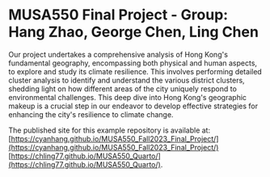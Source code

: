 # MUSA550 Final Project - Group: Hang Zhao, George Chen, Ling Chen

Our project undertakes a comprehensive analysis of Hong Kong's fundamental geography, encompassing both physical and human aspects, to explore and study its climate resilience. This involves performing detailed cluster analysis to identify and understand the various district clusters, shedding light on how different areas of the city uniquely respond to environmental challenges. This deep dive into Hong Kong's geographic makeup is a crucial step in our endeavor to develop effective strategies for enhancing the city's resilience to climate change. 

The published site for this example repository is available at: 
[https://cyanhang.github.io/MUSA550_Fall2023_Final_Project/](https://cyanhang.github.io/MUSA550_Fall2023_Final_Project/)
[https://chling77.github.io/MUSA550_Quarto/](https://chling77.github.io/MUSA550_Quarto/).
